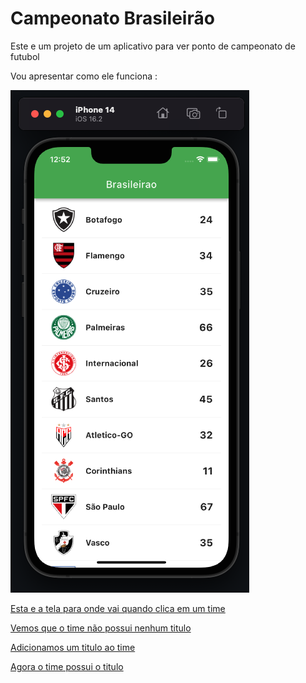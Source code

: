 # Campeonato Brasileirão

Este e um projeto de um aplicativo para ver ponto de campeonato de futubol

Vou apresentar como ele funciona : 


![Esta e a Tela Inicial](https://github.com/DiegoFariaFuel/brasileirao/raw/main/1.png)


[Esta e a tela para onde vai quando clica em um time](https://github.com/DiegoFariaFuel/brasileirao/raw/main/2.png)


[Vemos que o time não possui nenhum titulo](https://github.com/DiegoFariaFuel/brasileirao/raw/main/3.png)


[Adicionamos um titulo ao time](https://github.com/DiegoFariaFuel/brasileirao/raw/main/4.png)

[Agora o time possui o titulo](https://github.com/DiegoFariaFuel/brasileirao/raw/main/5.png)




